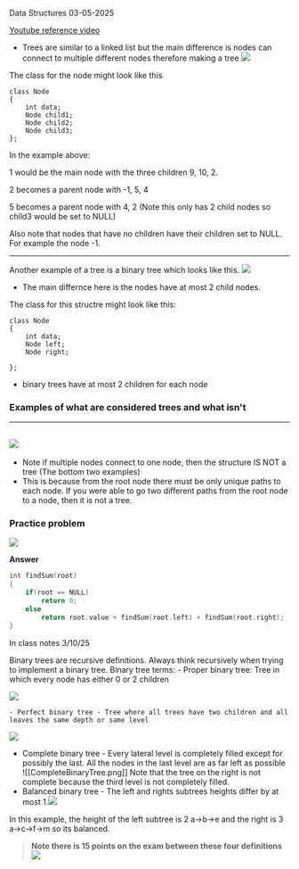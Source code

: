 Data Structures
03-05-2025


[Youtube reference video](https://www.youtube.com/watch?v=1-l_UOFi1Xw)

- Trees are similar to a linked list but the main difference is nodes can connect to multiple different nodes therefore making a tree
![](/images/tree.png)

The class for the node might look like this
``` cppp
class Node 
{
    int data;
    Node child1;
    Node child2;
    Node child3;
};
```
In the example above:

 1 would be the main node with the three children 9, 10, 2. 

2 becomes a parent node with -1, 5, 4

5 becomes a parent node with 4, 2 (Note this only has 2 child nodes so child3 would be set to NULL)

Also note that nodes that have no children have their children set to NULL. For example the node -1.


---


Another example of a tree is a binary tree which looks like this.
![](/images/topDownTree.png) 
- The main differnce here is the nodes have at most 2 child nodes.

The class for this structre might look like this:

``` cppp
class Node 
{
    int data;
    Node left;
    Node right;
   
};

```

- binary trees have at most 2 children for each node

### Examples of what are considered trees and what isn't
---
![](/images/treeGae.png)
---
- Note if multiple nodes connect to one node, then the structure IS NOT a tree (The bottom two examples)
- This is because from the root node there must be only unique paths to each node. If you were able to go two different paths from the root node to a node, then it is not a tree.


### Practice problem
![](/images/treePracticeProblem.png)

**Answer**

```cpp
int findSum(root)
{
    if(root == NULL)
        return 0;
    else
        return root.value + findSum(root.left) + findSum(root.right);
}
```

In class notes 3/10/25

Binary trees are recursive definitions. Always think recursively when trying to implement a binary tree.
Binary tree terms:
	- Proper binary tree: Tree in which every node has either 0 or 2 children
 
![](../images/ProperBinaryTree.png)

	- Perfect binary tree - Tree where all trees have two children and all leaves the same depth or same level
![](../images/perfectBinaryTree.png)
- Complete binary tree - Every lateral level is completely filled except for possibly the last. All the nodes in the last level are as far left as possible
![[CompleteBinaryTree.png]]
Note that the tree on the right is not complete because the third level is not completely filled.
- Balanced binary tree - The left and rights subtrees heights differ by at most 1.![](../images/BalancedBinaryTree.png)

In this example, the height of the left subtree is 2 a->b->e and the right is 3 a->c->f->m so its balanced. 

>**Note there is 15 points on the exam between these four definitions
>![](../images/propertiesOfBinaryTrees.png)**



